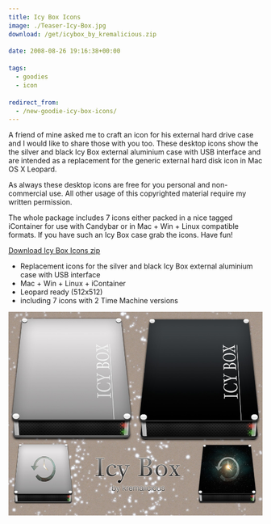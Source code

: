 ```yaml
---
title: Icy Box Icons
image: ./Teaser-Icy-Box.jpg
download: /get/icybox_by_kremalicious.zip

date: 2008-08-26 19:16:38+00:00

tags:
  - goodies
  - icon

redirect_from:
  - /new-goodie-icy-box-icons/
---
```


A friend of mine asked me to craft an icon for his external hard drive case and I would like to share those with you too. These desktop icons show the the silver and black Icy Box external aluminium case with USB interface and are intended as a replacement for the generic external hard disk icon in Mac OS X Leopard.

As always these desktop icons are free for you personal and non-commercial use. All other usage of this copyrighted material require my written permission.

The whole package includes 7 icons either packed in a nice tagged iContainer for use with Candybar or in Mac + Win + Linux compatible formats. If you have such an Icy Box case grab the icons. Have fun!

<p class="content-download">
    <a class="icon-download btn btn-primary" href="/get/icybox_by_kremalicious.zip">Download Icy Box Icons <span>zip</span></a>
</p>

- Replacement icons for the silver and black Icy Box external aluminium case with USB interface
- Mac + Win + Linux + iContainer
- Leopard ready (512x512)
- including 7 icons with 2 Time Machine versions

![Icy Box Icons](./icybox.jpg)
